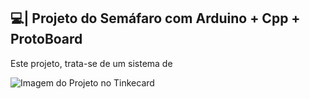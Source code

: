 ## 💻| Projeto do Semáfaro com Arduino + Cpp + ProtoBoard

  Este projeto, trata-se de um sistema de 

![Imagem do Projeto no Tinkecard](https://github.com/user-attachments/assets/49206bc0-7cde-4ada-b7f5-ab6e50eed3be)
